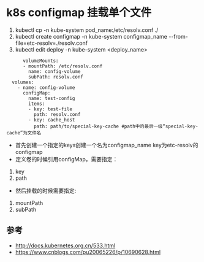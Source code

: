 # k8s configmap 挂载单个文件

1. kubectl cp -n kube-system pod_name:/etc/resolv.conf ./
2. kubectl create configmap -n kube-system configmap_name --from-file=etc-resolv=./resolv.conf
3. kubectl edit deploy -n kube-system <deploy_name>

```
      volumeMounts:
      - mountPath: /etc/resolv.conf
        name: config-volume
        subPath: resolv.conf
  volumes:
    - name: config-volume
      configMap:
        name: test-config
        items:
        - key: test-file
          path: resolv.conf
        - key: cache_host
          path: path/to/special-key-cache #path中的最后一级“special-key-cache”为文件名
```


* 首先创建一个指定的keys创建一个名为configmap_name key为etc-resolv的configmap
* 定义卷的时候引用configMap，需要指定：
1. key
2. path
* 然后挂载的时候需要指定:
1. mountPath
2. subPath

## 参考

* http://docs.kubernetes.org.cn/533.html
* https://www.cnblogs.com/pu20065226/p/10690628.html


